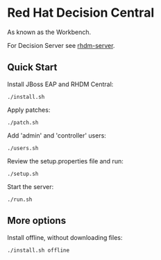 # Red Hat Decision Central

As known as the Workbench.

For Decision Server see [rhdm-server](../rhdm-server).

## Quick Start

Install JBoss EAP and RHDM Central:
```
./install.sh
```

Apply patches:
```
./patch.sh
```

Add 'admin' and 'controller' users:
```
./users.sh
```

Review the setup.properties file and run:
```
./setup.sh
```

Start the server:
```
./run.sh
```

## More options

Install offline, without downloading files:
```
./install.sh offline
```
